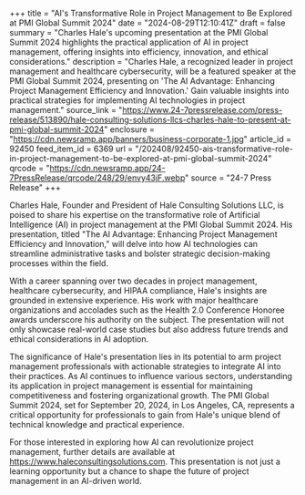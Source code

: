 +++
title = "AI's Transformative Role in Project Management to Be Explored at PMI Global Summit 2024"
date = "2024-08-29T12:10:41Z"
draft = false
summary = "Charles Hale's upcoming presentation at the PMI Global Summit 2024 highlights the practical application of AI in project management, offering insights into efficiency, innovation, and ethical considerations."
description = "Charles Hale, a recognized leader in project management and healthcare cybersecurity, will be a featured speaker at the PMI Global Summit 2024, presenting on 'The AI Advantage: Enhancing Project Management Efficiency and Innovation.' Gain valuable insights into practical strategies for implementing AI technologies in project management."
source_link = "https://www.24-7pressrelease.com/press-release/513890/hale-consulting-solutions-llcs-charles-hale-to-present-at-pmi-global-summit-2024"
enclosure = "https://cdn.newsramp.app/banners/business-corporate-1.jpg"
article_id = 92450
feed_item_id = 6369
url = "/202408/92450-ais-transformative-role-in-project-management-to-be-explored-at-pmi-global-summit-2024"
qrcode = "https://cdn.newsramp.app/24-7PressRelease/qrcode/248/29/envy43jF.webp"
source = "24-7 Press Release"
+++

<p>Charles Hale, Founder and President of Hale Consulting Solutions LLC, is poised to share his expertise on the transformative role of Artificial Intelligence (AI) in project management at the PMI Global Summit 2024. His presentation, titled "The AI Advantage: Enhancing Project Management Efficiency and Innovation," will delve into how AI technologies can streamline administrative tasks and bolster strategic decision-making processes within the field.</p><p>With a career spanning over two decades in project management, healthcare cybersecurity, and HIPAA compliance, Hale's insights are grounded in extensive experience. His work with major healthcare organizations and accolades such as the Health 2.0 Conference Honoree awards underscore his authority on the subject. The presentation will not only showcase real-world case studies but also address future trends and ethical considerations in AI adoption.</p><p>The significance of Hale's presentation lies in its potential to arm project management professionals with actionable strategies to integrate AI into their practices. As AI continues to influence various sectors, understanding its application in project management is essential for maintaining competitiveness and fostering organizational growth. The PMI Global Summit 2024, set for September 20, 2024, in Los Angeles, CA, represents a critical opportunity for professionals to gain from Hale's unique blend of technical knowledge and practical experience.</p><p>For those interested in exploring how AI can revolutionize project management, further details are available at <a href="https://www.haleconsultingsolutions.com" rel="nofollow" target="_blank">https://www.haleconsultingsolutions.com</a>. This presentation is not just a learning opportunity but a chance to shape the future of project management in an AI-driven world.</p>